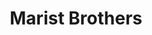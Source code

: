 ---
  title: Marist Brothers
  description: Beginnings in France, South Africa and now.
  latitude: -26.173891
  longitude: 28.075287
  cards:
    - poi-001-card-001.md
    - poi-001-card-002.md
    - poi-001-card-003.md
    - poi-001-card-004.md
    - poi-001-card-005.md
    - poi-001-card-006.md
    - poi-001-card-007.md
    - poi-001-card-008.md
  themes:
    - Marist Brothers' History
    - Ethos
    - Champagnat
---